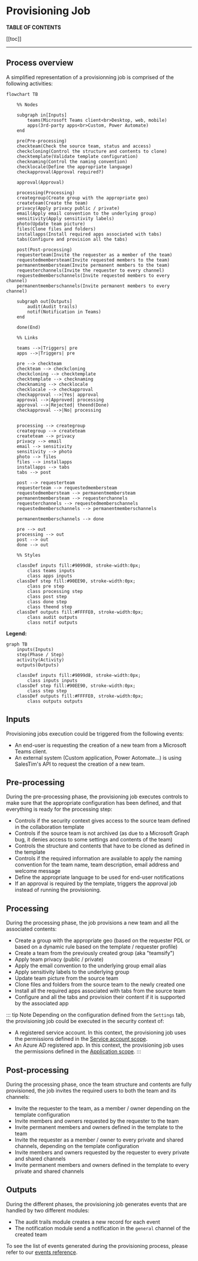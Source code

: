 # Provisioning Job

**TABLE OF CONTENTS**

[[toc]]

---

## Process overview

A simplified representation of a provisionning job is comprised of the following activities:

```mermaid
flowchart TB

    %% Nodes

    subgraph in[Inputs]
        teams(Microsoft Teams client<br>Desktop, web, mobile)
        apps(3rd-party apps<br>Custom, Power Automate)
    end

    pre(Pre-processing)
    checkteam(Check the source team, status and access)
    checkcloning(Control the structure and contents to clone)
    checktemplate(Validate template configuration)
    checknaming(Control the naming convention)
    checklocale(Define the appropriate language)
    checkapproval(Approval required?)

    approval(Approval)

    processing(Processing)
    creategroup(Create group with the appropriate geo)
    createteam(Create the team)
    privacy(Apply privacy public / private)
    email(Apply email convention to the underlying group)
    sensitivity(Apply sensitivity labels)
    photo(Update team picture)
    files(Clone files and folders)
    installapps(Install required apps associated with tabs)
    tabs(Configure and provision all the tabs)

    post(Post-processing)
    requesterteam(Invite the requester as a member of the team)
    requestedmembersteam(Invite requested members to the team)
    permanentmembersteam(Invite permanent members to the team)
    requesterchannels(Invite the requester to every channel)
    requestedmemberschannels(Invite requested members to every channel)
    permanentmemberschannels(Invite permanent members to every channel)

    subgraph out[Outputs]
        audit(Audit trails)
        notif(Notification in Teams)
    end
    
    done(End)

    %% Links

    teams -->|Triggers| pre
    apps -->|Triggers| pre

    pre --> checkteam
    checkteam --> checkcloning
    checkcloning --> checktemplate
    checktemplate --> checknaming
    checknaming --> checklocale
    checklocale --> checkapproval
    checkapproval -->|Yes| approval
    approval -->|Approved| processing
    approval -->|Rejected| theend(Done)
    checkapproval -->|No| processing


    processing --> creategroup
    creategroup --> createteam
    createteam --> privacy
    privacy --> email
    email --> sensitivity
    sensitivity --> photo
    photo --> files
    files --> installapps
    installapps --> tabs
    tabs --> post

    post --> requesterteam 
    requesterteam --> requestedmembersteam
    requestedmembersteam --> permanentmembersteam
    permanentmembersteam --> requesterchannels
    requesterchannels --> requestedmemberschannels
    requestedmemberschannels --> permanentmemberschannels

    permanentmemberschannels --> done

    pre --> out
    processing --> out
    post --> out
    done --> out

    %% Styles

    classDef inputs fill:#9099d8, stroke-width:0px;
        class teams inputs
        class apps inputs
    classDef step fill:#90EE90, stroke-width:0px;
        class pre step
        class processing step
        class post step
        class done step
        class theend step
    classDef outputs fill:#FFFFE0, stroke-width:0px;
        class audit outputs
        class notif outputs
```

**Legend:**
```mermaid
graph TB
    inputs(Inputs)
    step(Phase / Step)
    activity(Activity)
    outputs(Outputs)

    classDef inputs fill:#9099d8, stroke-width:0px;
        class inputs inputs
    classDef step fill:#90EE90, stroke-width:0px;
        class step step
    classDef outputs fill:#FFFFE0, stroke-width:0px;
        class outputs outputs
```

## Inputs
Provisioning jobs execution could be triggered from the following events:
- An end-user is requesting the creation of a new team from a Microsoft Teams client.
- An external system (Custom application, Power Aotomate...) is using SalesTim's API to request the creation of a new team.

## Pre-processing
During the pre-processing phase, the provisioning job executes controls to make sure that the appropriate configuration has been defined, and that everything is ready for the processing step:
- Controls if the security context gives access to the source team defined in the collaboration template
- Controls if the source team is not archived (as due to a Microsoft Graph bug, it denies access to some settings and contents of the team)
- Controls the structure and contents that have to be cloned as defined in the template
- Controls if the required information are available to apply the naming convention for the team name, team description, email address and welcome message
- Define the appropriate language to be used for end-user notifications
- If an approval is required by the template, triggers the approval job instead of running the provisioning.

## Processing
During the processing phase, the job provisions a new team and all the associated contents:
- Create a group with the appropriate geo (based on the requester PDL or based on a dynamic rule based on the template / requester profile)
- Create a team from the previously created group (aka "teamsify")
- Apply team privacy (public / private)
- Apply the email convention to the underlying group email alias
- Apply sensitivity labels to the underlying group
- Update team picture from the source team
- Clone files and folders from the source team to the newly created one
- Install all the required apps associated with tabs from the source team
- Configure and all the tabs and provision their content if it is supported by the associated app

::: tip Note
Depending on the configuration defined from the `Settings` tab, the provisioning job could be executed in the security context of:
- A registered service account. In this context, the provisioning job uses the permissions defined in the [Service account scope](../references/permissions.html#service-account-scope).
- An Azure AD registered app. In this context, the provisioning job uses the permissions defined in the [Application scope](../references/permissions.html#application-scope).
:::

## Post-processing
During the processing phase, once the team structure and contents are fully provisioned, the job invites the required users to both the team and its channels:
- Invite the requester to the team, as a member / owner depending on the template configuration
- Invite members and owners requested by the requester to the team
- Invite permanent members and owners defined in the template to the team
- Invite the requester as a member / owner to every private and shared channels, depending on the template configuration
- Invite members and owners requested by the requester to every private and shared channels
- Invite permanent members and owners defined in the template to every private and shared channels

## Outputs
During the different phases, the provisioning job generates events that are handled by two different modules:
- The audit trails module creates a new record for each event
- The notification module send a notification in the `general` channel of the created team

To see the list of events generated during the provisioning process, please refer to our [events reference](../references/events_reference).
